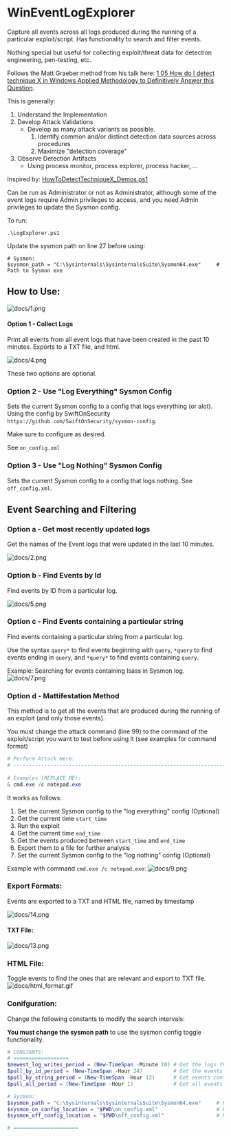 # WinEventLogExplorer

Capture all events across all logs produced during the running of a particular exploit/script. Has functionality to search and filter events. 

Nothing special but useful for collecting exploit/threat data for detection engineering, pen-testing, etc.

Follows the Matt Graeber method from his talk here:
[1 05 How do I detect technique X in Windows Applied Methodology to Definitively Answer this Question](https://www.youtube.com/watch?v=GVRIUsgrwSQ).

This is generally:

1. Understand the Implementation
2. Develop Attack Validations
	- Develop as many attack variants as possible.
		1. Identify common and/or distinct detection data sources across procedures
		2. Maximize "detection coverage"
3. Observe Detection Artifacts
	- Using process monitor, process explorer, process hacker, ...

Inspired by: 
[HowToDetectTechniqueX_Demos.ps1](https://gist.github.com/gavz/3730f8cb7be5ba400ea02cd90f05f6cb)

Can be run as Administrator or not as Administrator, although some of the event logs require Admin privileges to access, and you need Admin privileges to update the Sysmon config.

To run:
```
.\LogExplorer.ps1
```

Update the sysmon path on line 27 before using:
```
# Sysmon:
$sysmon_path = "C:\Sysinternals\SysinternalsSuite\Sysmon64.exe"		# Path to Sysmon exe
```
## How to Use:

![docs/1.png](docs/1.png)

#### Option 1 - Collect Logs

Print all events from all event logs that have been created in the past 10 minutes. Exports to a TXT file, and html.

![docs/4.png](docs/4.png)

These two options are optional.

### Option 2 - Use "Log Everything" Sysmon Config

Sets the current Sysmon config to a config that logs everything (or alot). Using the config by SwiftOnSecurity `https://github.com/SwiftOnSecurity/sysmon-config`.

Make sure to configure as desired.

See `on_config.xml`

### Option 3 - Use "Log Nothing" Sysmon Config

Sets the current Sysmon config to a config that logs nothing. See `off_config.xml`.

## Event Searching and Filtering

### Option a - Get most recently updated logs 

Get the names of the Event logs that were updated in the last 10 minutes.

![docs/2.png](docs/2.png)

### Option b - Find Events by Id

Find events by ID from a particular log.

![docs/5.png](docs/5.png)

### Option c - Find Events containing a particular string

Find events containing a particular string from a particular log.

Use the syntax `query*` to find events beginning with `query`, `*query` to find events ending in `query`, and `*query*` to find events containing `query`.

Example: Searching for events containing lsass in Sysmon log.
![docs/7.png](docs/7.png)

### Option d - Mattifestation Method

This method is to get all the events that are produced during the running of an exploit (and only those events).

You must change the attack command (line 99) to the command of the exploit/script you want to test before using it (see examples for command format)
```ps1	
# Perform Attack Here:
# ---------------------------------------------------------------------
	
# Examples (REPLACE ME):
& cmd.exe /c notepad.exe
```

It works as follows:

1. Set the current Sysmon config to the "log everything" config  (Optional)
2. Get the current time `start_time`
3. Run the exploit
4. Get the current time `end_time`
5. Get the events produced between `start_time` and `end_time`
6. Export them to a file for further analysis
7. Set the current Sysmon config to the "log nothing" config (Optional)

Example with command `cmd.exe /c notepad.exe`:
![docs/9.png](docs/9.png)

### Export Formats:

Events are exported to a TXT and HTML file, named by timestamp

![docs/14.png](docs/14.png)

#### TXT File:

![docs/13.png](docs/13.png)


### HTML File:

Toggle events to find the ones that are relevant and export to TXT file.
![docs/html_format.gif](docs/html_format.gif)


### Conifguration:

Change the following constants to modify the search intervals:

**You must change the sysmon path** to use the sysmon config toggle functionality.
```ps1
# CONSTANTS:
# ==================
$newest_log_writes_period = (New-TimeSpan -Minute 10) # Get the logs that were most recently updated (Get-Newest-Log-Writes)
$pull_by_id_period = (New-TimeSpan -Hour 24)		  # Get the events by id (Pull-By-ID)
$pull_by_string_period = (New-TimeSpan -Hour 12)	  # Get events containing an particular string (Search-For-String-In-Source)
$pull_all_period = (New-TimeSpan -Hour 1)			  # Get all events in a particular time period (Pull-Event-Logs)

# Sysmon:
$sysmon_path = "C:\Sysinternals\SysinternalsSuite\Sysmon64.exe"		# Path to Sysmon exe
$sysmon_on_config_location = "$PWD\on_config.xml"					# Path to "log everything" config
$sysmon_off_config_location = "$PWD\off_config.xml"					# Path to "log nothing" config

# =====================
```